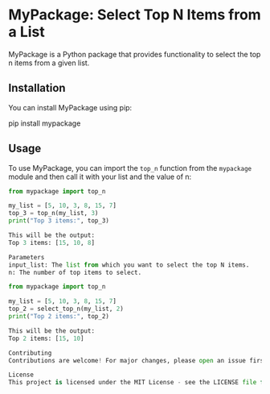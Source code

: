 # MyPackage: Select Top N Items from a List

MyPackage is a Python package that provides functionality to select the top n items from a given list.

## Installation

You can install MyPackage using pip:

pip install mypackage


## Usage

To use MyPackage, you can import the `top_n` function from the `mypackage` module and then call it with your list and the value of n:

```python
from mypackage import top_n

my_list = [5, 10, 3, 8, 15, 7]
top_3 = top_n(my_list, 3)
print("Top 3 items:", top_3)

This will be the output:
Top 3 items: [15, 10, 8]

Parameters
input_list: The list from which you want to select the top N items.
n: The number of top items to select.

from mypackage import top_n

my_list = [5, 10, 3, 8, 15, 7]
top_2 = select_top_n(my_list, 2)
print("Top 2 items:", top_2)

This will be the output:
Top 2 items: [15, 10]

Contributing
Contributions are welcome! For major changes, please open an issue first to discuss what you would like to change.

License
This project is licensed under the MIT License - see the LICENSE file for details.

